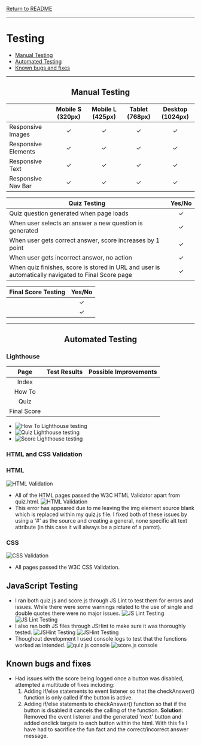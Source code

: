 [Return to README](https://github.com/lrchnnng/parrot-quiz/blob/main/README.md)

---
# Testing <!-- omit in toc -->
- [Manual Testing](#manual-testing)
- [Automated Testing](#automated-testing)
- [Known bugs and fixes](#known-bugs-and-fixes)

---

<div align="center">

## Manual Testing

</div>

| | Mobile S (320px)| Mobile L (425px)| Tablet (768px) | Desktop (1024px)|
|---|:---:|:---:|:---:|:---:|
|Responsive Images|✓|✓|✓|✓|
|Responsive Elements|✓|✓|✓|✓|
|Responsive Text|✓|✓|✓|✓|
|Responsive Nav Bar|✓|✓|✓|✓|

|Quiz Testing|Yes/No|
|---|:---:|
|Quiz question generated when page loads|✓|
|When user selects an answer a new question is generated|✓|
|When user gets correct answer, score increases by 1 point|✓|
|When user gets incorrect answer, no action|✓|
|When quiz finishes, score is stored in URL and user is automatically navigated to Final Score page|✓|

|Final Score Testing|Yes/No|
|---|:---:|
||✓|
||✓|

---

<div align="center">

## Automated Testing

</div>

 ### Lighthouse <!-- omit in toc -->

| Page | Test Results | Possible Improvements |
|:---:|---|---|
|Index|||
|How To|||
|Quiz|||
|Final Score|||

- ![How To Lighthouse testing](assets/images/readme-img/how-to-lighthouse.png)
- ![Quiz Lighthouse testing]()
- ![Score Lighthouse testing](assets/images/readme-img/score-lighthouse.png)

### HTML and CSS Validation <!-- omit in toc -->
### HTML <!-- omit in toc -->
![HTML Validation](assets/images/readme-img/html-validation.png)
- All of the HTML pages passed the W3C HTML Validator apart from quiz.html.
![HTML Validation](assets/images/readme-img/html-error.png)
- This error has appeared due to me leaving the img element source blank which is replaced within my quiz.js file. I fixed both of these issues by using a '#' as the source and creating a general, none specific alt text attribute (in this case it will always be a picture of a parrot). 
### CSS <!-- omit in toc -->
![CSS Validation](assets/images/readme-img/html-validation.png)
- All pages passed the W3C CSS Validation.
    
## JavaScript Testing <!-- omit in toc -->
* I ran both quiz.js and score.js through JS Lint to test them for errors and issues. While there were some warnings related to the use of single and double quotes there were no major issues.
 ![JS Lint Testing](assets/images/readme-img/jslint.png)
 ![JS Lint Testing](assets/images/readme-img/jslint-warnings.png)
* I also ran both JS files through JSHint to make sure it was thoroughly tested.
 ![JSHint Testing](assets/images/readme-img/jshint-quiz.png)
 ![JSHint Testing](assets/images/readme-img/jshint-score.png)
* Thoughout development I used console logs to test that the functions worked as intended.
 ![quiz.js console](assets/images/readme-img/quiz-console.png)
 ![score.js console](assets/images/readme-img/score-console.png)

 ## Known bugs and fixes 
  * Had issues with the score being logged once a button was disabled, attempted a multitude of fixes including:
    1. Adding if/else statements to event listener so that the checkAnswer() function is only called if the button is active.
    2. Adding if/else statements to checkAnswer() function so that if the button is disabled it cancels the calling of the function.
    **Solution**: Removed the event listener and the generated 'next' button and added onclick targets to each button within the html. With this fix I have had to sacrifice the fun fact and the correct/incorrect answer message.
